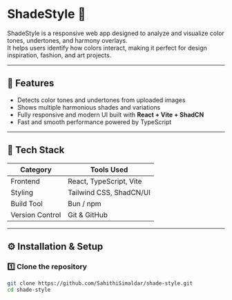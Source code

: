 # ShadeStyle 🎨

ShadeStyle is a responsive web app designed to analyze and visualize color tones, undertones, and harmony overlays.  
It helps users identify how colors interact, making it perfect for design inspiration, fashion, and art projects.

---

## 🌈 Features
- Detects color tones and undertones from uploaded images
- Shows multiple harmonious shades and variations
- Fully responsive and modern UI built with **React + Vite + ShadCN**
- Fast and smooth performance powered by TypeScript

---

## 🧠 Tech Stack
| Category | Tools Used |
|-----------|-------------|
| Frontend  | React, TypeScript, Vite |
| Styling   | Tailwind CSS, ShadCN/UI |
| Build Tool| Bun / npm |
| Version Control | Git & GitHub |

---

## ⚙️ Installation & Setup

### 1️⃣ Clone the repository
```bash
git clone https://github.com/SahithiSimaldar/shade-style.git
cd shade-style
